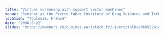 ```yaml
---
title: "Virtual screening with support vector machines"
venue: "Seminar at the Pierre Fabre Institute of Drug Sciences and Technologies"
location: "Toulouse, France"
date: "2006-5-22"
slides: "https://members.cbio.mines-paristech.fr/~jvert/talks/060522pierrefabre/pierrefabre.pdf"
---
```

